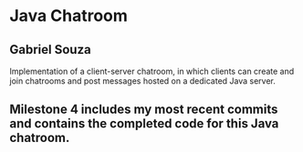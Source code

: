 # Java Chatroom
## Gabriel Souza

Implementation of a client-server chatroom, in which clients can create and join chatrooms and post messages hosted on a dedicated Java server.

## Milestone 4 includes my most recent commits and contains the completed code for this Java chatroom.

